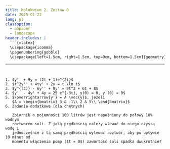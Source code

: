 ```yaml
---
title: Kolokwium 2. Zestaw D
date: 2025-01-22
lang: pl
classoption:
  - a5paper
  - landscape
header-includes: |
  ```{=latex}
  \usepackage{icomma}
  \pagenumbering{gobble}
  \usepackage[left=1.5cm, right=1.5cm, top=0cm, bottom=1.5cm]{geometry}
  ```
---
```


1. $y'' + 9y = (2t + 1)e^{2t}$
2. $t^2y'' + 4ty' + 2y = t \ln t$
3. $y^{(3)} - 6y'' + 9y' = 9t^2 + 6t + 8$
4. $y'' - 4y' + 4y = 25 e^{-3t}, y(0) = 0, y'(0) = 0$
5. $\overrightarrow{y'} = A \vec{y}$, jeżeli
   $A = \begin{bmatrix} 3 & -1\\ 2 & 5\\ \end{bmatrix}$
6. Zadanie dodatkowe (dla chętnych)

   Zbiornik o pojemności 100 litrów jest napełniony do połowy 10% wodnym
   roztworem soli. Z jaką prędkością należy wlewać do niego czystą wodę i
   jednocześnie z tą samą prędkością wylewać roztwór, aby po upływie 10 minut od
   momentu włączenia pomp ($t = 0$) zawartość soli spadła dwukrotnie?
